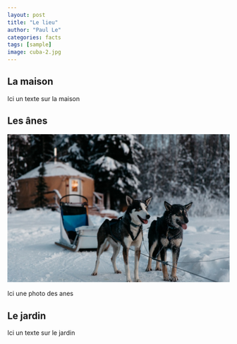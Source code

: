 ```yaml
---
layout: post
title: "Le lieu"
author: "Paul Le"
categories: facts
tags: [sample]
image: cuba-2.jpg
---
```


## La maison

Ici un texte sur la maison

## Les ânes

![alt text](../assets/img/arctic-1.jpg)

Ici une photo des anes

## Le jardin

Ici un texte sur le jardin